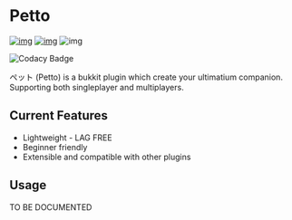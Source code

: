 # Petto

[![img](https://img.shields.io/travis/ThePooE/petto.svg?style=flat-square)](https://travis-ci.org/ThePooE/petto) [![img](https://img.shields.io/badge/license-MIT-blue.svg?style=flat-square)](https://github.com/ThePooE/petto/blob/master/LICENSE) ![img](https://img.shields.io/badge/with-love-ff69b4.svg?style=flat-square) 

![Codacy Badge](https://img.shields.io/codacy/grade/c3f8eca4dc144caca1a6068ce1c1f2be)

ペット (Petto) is a bukkit plugin which create your ultimatium companion. Supporting both singleplayer and multiplayers.

## Current Features

- Lightweight - LAG FREE
- Beginner friendly
- Extensible and compatible with other plugins

## Usage

TO BE DOCUMENTED